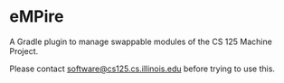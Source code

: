 # eMPire
A Gradle plugin to manage swappable modules of the CS 125 Machine Project.

Please contact software@cs125.cs.illinois.edu before trying to use this.
